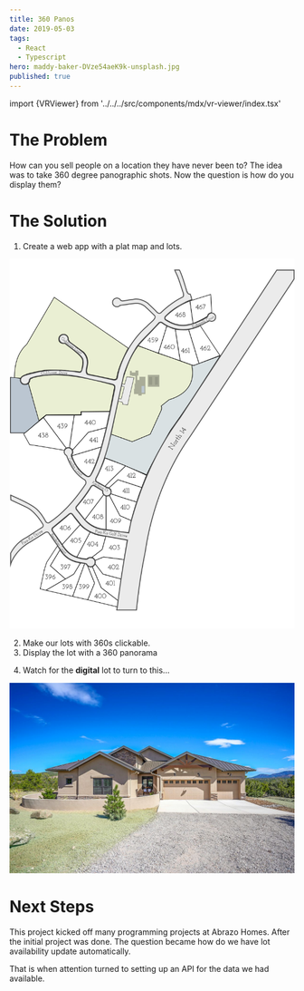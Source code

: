 ```yaml
---
title: 360 Panos
date: 2019-05-03
tags:
  - React
  - Typescript
hero: maddy-baker-DVze54aeK9k-unsplash.jpg
published: true
---
```

import {VRViewer} from '../../../src/components/mdx/vr-viewer/index.tsx'

# The Problem
How can you sell people on a location they have never been to? The idea was to take 360 degree panographic shots. Now the question is how do you display them?

# The Solution
1. Create a web app with a plat map and lots.

![plat](Plat.svg)

2. Make our lots with 360s clickable.
3. Display the lot with a 360 panorama

<VRViewer />

4. Watch for the **digital** lot to turn to this...



![model home](721e7d424f61ff2845c9d48ec02956d7-uncropped_scaled_within_1344_1008.jpeg)


# Next Steps

This project kicked off many programming projects at Abrazo Homes. After the initial project was done. The question became how do we have lot availability update automatically.

That is when attention turned to setting up an API for the data we had available.
